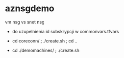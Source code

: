 # aznsgdemo
vm nsg vs snet nsg

- do uzupelnienia id subskrypcji w commonvars.tfvars

-  cd coreconn/ ; ./create.sh ; cd ..

-  cd ./demomachines/  ; ./create.sh



